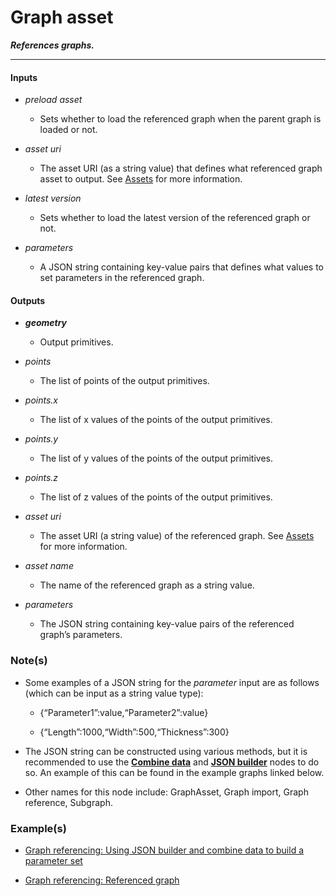 # Graph asset

**_References graphs._**

---


#### Inputs

* _preload asset_

  * Sets whether to load the referenced graph when the parent graph is loaded or not.

* _asset uri_

  * The asset URI (as a string value) that defines what referenced graph asset to output. See [Assets](/concepts/GeneralConcepts/assets.md) for more information.

* _latest version_

  * Sets whether to load the latest version of the referenced graph or not.

* _parameters_

  * A JSON string containing key-value pairs that defines what values to set parameters in the referenced graph.


#### Outputs

* **_geometry_**

  * Output primitives.

* _points_

  * The list of points of the output primitives.

* _points.x_

  * The list of x values of the points of the output primitives.

* _points.y_

  * The list of y values of the points of the output primitives.

* _points.z_

  * The list of z values of the points of the output primitives.

* _asset uri_

  * The asset URI (a string value) of the referenced graph. See [Assets](/concepts/GeneralConcepts/assets.md) for more information.

* _asset name_

  * The name of the referenced graph as a string value.

* _parameters_

  * The JSON string containing key-value pairs of the referenced graph’s parameters.


### Note(s)

* Some examples of a JSON string for the _parameter_ input are as follows (which can be input as a string value type):

  * {“Parameter1”:value,“Parameter2”:value}

  * {“Length”:1000,“Width”:500,“Thickness”:300}

* The JSON string can be constructed using various methods, but it is recommended to use the [**Combine data**](/nodes/CombineData/documentation.md) and [**JSON builder**](/nodes/JsonBuilder/documentation.md) nodes to do so. An example of this can be found in the example graphs linked below.

* Other names for this node include: GraphAsset, Graph import, Graph reference, Subgraph.


### Example(s)

* <a href="https://creator.trimble.com/graph?assetURI=whp:335c3935-fd41-4dff-b56c-81ae45b1e904&version=latest" target="_blank">Graph referencing: Using JSON builder and combine data to build a parameter set</a>

* <a href="https://creator.trimble.com/graph?assetURI=whp:e80c57db-bf81-427d-995d-939bbf014fe0&version=latest" target="_blank">Graph referencing: Referenced graph</a>
